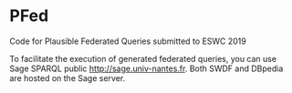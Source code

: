 # PFed

Code for Plausible Federated Queries submitted to ESWC 2019




To facilitate the execution of generated federated queries, you can use Sage SPARQL public http://sage.univ-nantes.fr. Both SWDF and DBpedia are hosted on the Sage server.
